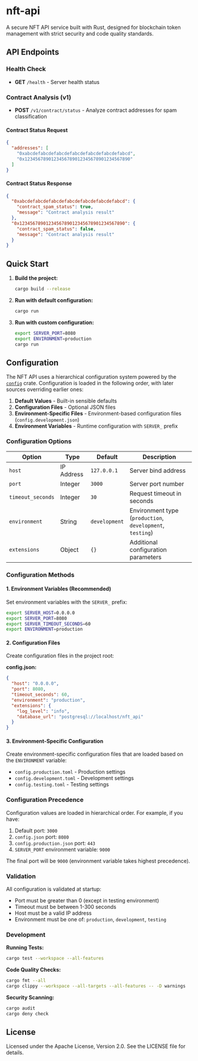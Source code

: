 <!--
SPDX-FileCopyrightText: 2025 Semiotic Labs

SPDX-License-Identifier: Apache-2.0
-->

# nft-api

A secure NFT API service built with Rust, designed for blockchain token management with strict security and code quality standards.

## API Endpoints

### Health Check
- **GET** `/health` - Server health status

### Contract Analysis (v1)
- **POST** `/v1/contract/status` - Analyze contract addresses for spam classification

#### Contract Status Request
```json
{
  "addresses": [
    "0xabcdefabcdefabcdefabcdefabcdefabcdefabcd",
    "0x1234567890123456789012345678901234567890"
  ]
}
```

#### Contract Status Response
```json
{
  "0xabcdefabcdefabcdefabcdefabcdefabcdefabcd": {
    "contract_spam_status": true,
    "message": "Contract analysis result"
  },
  "0x1234567890123456789012345678901234567890": {
    "contract_spam_status": false,
    "message": "Contract analysis result"
  }
}
```

## Quick Start

1. **Build the project:**
   ```bash
   cargo build --release
   ```

2. **Run with default configuration:**
   ```bash
   cargo run
   ```

3. **Run with custom configuration:**
   ```bash
   export SERVER_PORT=8080
   export ENVIRONMENT=production
   cargo run
   ```

## Configuration

The NFT API uses a hierarchical configuration system powered by the [`config`](https://crates.io/crates/config) crate. Configuration is loaded in the following order, with later sources overriding earlier ones:

1. **Default Values** - Built-in sensible defaults
2. **Configuration Files** - Optional JSON files
3. **Environment-Specific Files** - Environment-based configuration files (`config.development.json`)
4. **Environment Variables** - Runtime configuration with `SERVER_` prefix

### Configuration Options

| Option | Type | Default | Description |
|--------|------|---------|-------------|
| `host` | IP Address | `127.0.0.1` | Server bind address |
| `port` | Integer | `3000` | Server port number |
| `timeout_seconds` | Integer | `30` | Request timeout in seconds |
| `environment` | String | `development` | Environment type (`production`, `development`, `testing`) |
| `extensions` | Object | `{}` | Additional configuration parameters |

### Configuration Methods

#### 1. Environment Variables (Recommended)

Set environment variables with the `SERVER_` prefix:

```bash
export SERVER_HOST=0.0.0.0
export SERVER_PORT=8080
export SERVER_TIMEOUT_SECONDS=60
export ENVIRONMENT=production
```

#### 2. Configuration Files

Create configuration files in the project root:

**config.json:**
```json
{
  "host": "0.0.0.0",
  "port": 8080,
  "timeout_seconds": 60,
  "environment": "production",
  "extensions": {
    "log_level": "info",
    "database_url": "postgresql://localhost/nft_api"
  }
}
```

#### 3. Environment-Specific Configuration

Create environment-specific configuration files that are loaded based on the `ENVIRONMENT` variable:

- `config.production.toml` - Production settings
- `config.development.toml` - Development settings
- `config.testing.toml` - Testing settings

### Configuration Precedence

Configuration values are loaded in hierarchical order. For example, if you have:

1. Default port: `3000`
2. `config.json` port: `8080`
3. `config.production.json` port: `443`
4. `SERVER_PORT` environment variable: `9000`

The final port will be `9000` (environment variable takes highest precedence).

### Validation

All configuration is validated at startup:

- Port must be greater than 0 (except in testing environment)
- Timeout must be between 1-300 seconds
- Host must be a valid IP address
- Environment must be one of: `production`, `development`, `testing`

### Development

**Running Tests:**
```bash
cargo test --workspace --all-features
```

**Code Quality Checks:**
```bash
cargo fmt --all
cargo clippy --workspace --all-targets --all-features -- -D warnings
```

**Security Scanning:**
```bash
cargo audit
cargo deny check
```

## License

Licensed under the Apache License, Version 2.0. See the LICENSE file for details.